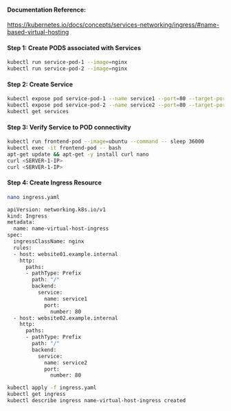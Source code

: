 #### Documentation Reference:

https://kubernetes.io/docs/concepts/services-networking/ingress/#name-based-virtual-hosting


#### Step 1: Create PODS associated with Services
```sh
kubectl run service-pod-1 --image=nginx
kubectl run service-pod-2 --image=nginx
```

#### Step 2: Create Service
```sh
kubectl expose pod service-pod-1 --name service1 --port=80 --target-port=80
kubectl expose pod service-pod-2 --name service2 --port=80 --target-port=80
kubectl get services
```

#### Step 3: Verify Service to POD connectivity
```sh
kubectl run frontend-pod --image=ubuntu --command -- sleep 36000
kubectl exec -it frontend-pod -- bash
apt-get update && apt-get -y install curl nano
curl <SERVER-1-IP>
curl <SERVER-1-IP>
```

#### Step 4: Create Ingress Resource
```sh
nano ingress.yaml
```
```sh
apiVersion: networking.k8s.io/v1
kind: Ingress
metadata:
  name: name-virtual-host-ingress
spec:
  ingressClassName: nginx
  rules:
  - host: website01.example.internal
    http:
      paths:
      - pathType: Prefix
        path: "/"
        backend:
          service:
            name: service1
            port:
              number: 80
  - host: website02.example.internal
    http:
      paths:
      - pathType: Prefix
        path: "/"
        backend:
          service:
            name: service2
            port:
              number: 80
```
```sh
kubectl apply -f ingress.yaml
kubectl get ingress
kubectl describe ingress name-virtual-host-ingress created
```
